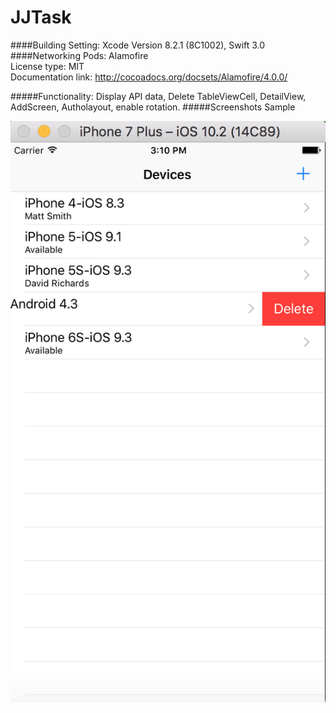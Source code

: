 # JJTask
####Building Setting: Xcode Version 8.2.1 (8C1002), Swift 3.0
####Networking Pods: 
Alamofire <br />
License type: MIT <br />
Documentation link: http://cocoadocs.org/docsets/Alamofire/4.0.0/

#####Functionality: Display API data, Delete TableViewCell, DetailView, AddScreen, Autholayout, enable rotation.
#####Screenshots Sample

![ScreenShot](https://github.com/hellohelloye/JJTask/blob/master/screenshots/delete-Screen%20Shot%202017-02-08%20at%203.10.06%20PM.png)
